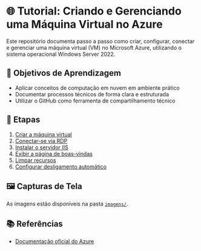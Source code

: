 # 🌐 Tutorial: Criando e Gerenciando uma Máquina Virtual no Azure

Este repositório documenta passo a passo como criar, configurar, conectar e gerenciar uma máquina virtual (VM) no Microsoft Azure, utilizando o sistema operacional Windows Server 2022.

## 🧠 Objetivos de Aprendizagem

- Aplicar conceitos de computação em nuvem em ambiente prático
- Documentar processos técnicos de forma clara e estruturada
- Utilizar o GitHub como ferramenta de compartilhamento técnico

## 📌 Etapas

1. [Criar a máquina virtual](passos/01-criar-vm.md)
2. [Conectar-se via RDP](passos/02-conectar-vm.md)
3. [Instalar o servidor IIS](passos/03-instalar-iis.md)
4. [Exibir a página de boas-vindas](passos/04-exibir-site.md)
5. [Limpar recursos](passos/05-gerenciar-recursos.md)
6. [Configurar desligamento automático](passos/06-desligamento-automatico.md)

## 🖼️ Capturas de Tela

As imagens estão disponíveis na pasta [`imagens/`](imagens/).

## 📚 Referências

- [Documentação oficial do Azure](https://learn.microsoft.com/pt-br/azure/virtual-machines/)
